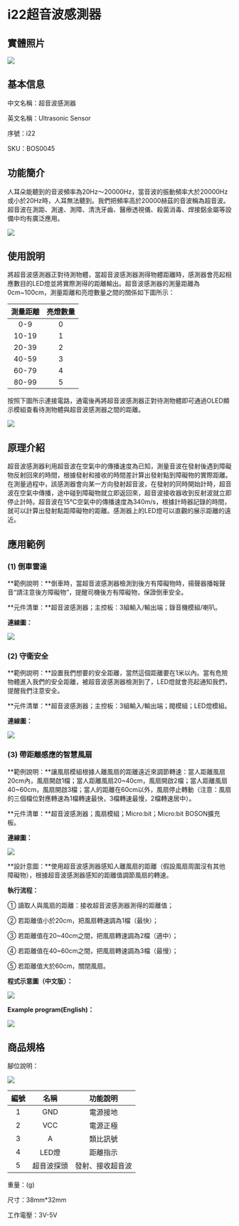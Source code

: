 # i22超音波感測器

## 實體照片

![](../../../.gitbook/assets/ultrasonic_sensor.jpg)

## 基本信息

中文名稱：超音波感測器

英文名稱：Ultrasonic Sensor

序號：i22

SKU：BOS0045

## 功能簡介

人耳朵能聽到的音波頻率為20Hz～20000Hz，當音波的振動頻率大於20000Hz或小於20Hz時，人耳無法聽到。我們把頻率高於20000赫茲的音波稱為超音波。超音波在測距、測速、測障、清洗牙齒、醫療透視儀、殺菌消毒、焊接鋁金屬等設備中均有廣泛應用。

![](../../../.gitbook/assets/ultrasonic_sensor_intro.png)

## 使用說明

將超音波感測器正對待測物體，當超音波感測器測得物體距離時，感測器會亮起相應數目的LED燈並將實際測得的距離輸出。超音波感測器的測量距離為0cm~100cm，測量距離和亮燈數量之間的關係如下圖所示：

| **測量距離** | **亮燈數量** |
| :---: | :---: |
| 0-9 | 0 |
| 10-19 | 1 |
| 20-39 | 2 |
| 40-59 | 3 |
| 60-79 | 4 |
| 80-99 | 5 |

按照下圖所示連接電路，通電後再將超音波感測器正對待測物體即可通過OLED顯示模組查看待測物體與超音波感測器之間的距離。

![](../../../.gitbook/assets/boson-chao-sheng-bo-ju-li-chuan-gan-qi-shi-yong-shuo-ming-2%20%281%29.png)

## 原理介紹

超音波感測器利用超音波在空氣中的傳播速度為已知，測量音波在發射後遇到障礙物反射回來的時間，根據發射和接收的時間差計算出發射點到障礙物的實際距離。在測量過程中，該感測器會向某一方向發射超音波，在發射的同時開始計時，超音波在空氣中傳播，途中碰到障礙物就立即返回來，超音波接收器收到反射波就立即停止計時。超音波在15℃空氣中的傳播速度為340m/s，根據計時器記錄的時間，就可以計算出發射點距障礙物的距離。感測器上的LED燈可以直觀的展示距離的遠近。

## 應用範例

### \(1\) 倒車雷達

**範例說明：**倒車時，當超音波感測器檢測到後方有障礙物時，揚聲器播報聲音“請注意後方障礙物”，提醒司機後方有障礙物，保證倒車安全。

**元件清單：**超音波感測器；主控板：3組輸入/輸出端；錄音機模組/喇叭。

**連線圖：**

![](../../../.gitbook/assets/boson-lu-yin-mo-kuai-dao-che-lei-da-lian-xian-tu%20%283%29%20%281%29.png)

### \(2\) 守衛安全

**範例說明：**設置我們想要的安全距離，當然這個距離要在1米以內。當有危險物體進入我們的安全距離，被超音波感測器檢測到了，LED燈就會亮起通知我們，提醒我們注意安全。

**元件清單：**超音波感測器；主控板：3組輸入/輸出端；閥模組；LED燈模組。

**連線圖：**

![](../../../.gitbook/assets/boson-chao-sheng-bo-ju-li-chuan-gan-qi-ying-yong-yang-li-2-lian-xian-tu%20%281%29.png)

### \(3\) 帶距離感應的智慧風扇

**範例說明：**讓風扇模組根據人離風扇的距離遠近來調節轉速：當人距離風扇20cm內，風扇開啟1檔；當人距離風扇20~40cm，風扇開啟2檔；當人距離風扇40~60cm，風扇開啟3檔；當人的距離在60cm以外，風扇停止轉動（注意：風扇的三個檔位對應轉速為1檔轉速最快，3檔轉速最慢，2檔轉速居中）。

**元件清單：**超音波感測器；風扇模組；Micro:bit；Micro:bit BOSON擴充板。

**連線圖：**

![](../../../.gitbook/assets/boson-chao-sheng-bo-ju-li-chuan-gan-qi-ying-yong-yang-li-3-lian-xian-tu.png)

**設計意圖：**使用超音波感測器感知人離風扇的距離（假設風扇周圍沒有其他障礙物），根據超音波感測器感知的距離值調節風扇的轉速。

**執行流程：**

① 讀取人與風扇的距離：接收超音波感測器測得的距離值；

② 若距離值小於20cm，把風扇轉速調為1檔（最快）；

③ 若距離值在20~40cm之間，把風扇轉速調為2檔（適中）；

④ 若距離值在40~60cm之間，把風扇轉速調為3檔（最慢）；

⑤ 若距離值大於60cm，關閉風扇。

**程式示意圖（中文版）：**

![](../../../.gitbook/assets/ultrasonic_sensor_example3_prg_cht.png)

**Example program\(English\)：**

![](../../../.gitbook/assets/ultrasonic_sensor_example3_prg_en.png)

## 商品規格

腳位說明：

![](../../../.gitbook/assets/ultrasonic_sensor_spec.png)

| **編號** | **名稱** | **功能說明** |
| :---: | :---: | :---: |
| 1 | GND | 電源接地 |
| 2 | VCC | 電源正極 |
| 3 | A | 類比訊號 |
| 4 | LED燈 | 距離指示 |
| 5 | 超音波探頭 | 發射、接收超音波 |

重量：\(g\)

尺寸：38mm\*32mm

工作電壓：3V-5V

